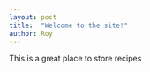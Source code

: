 ```yaml
---
layout: post
title:  "Welcome to the site!"
author: Roy
---
```


This is a great place to store recipes